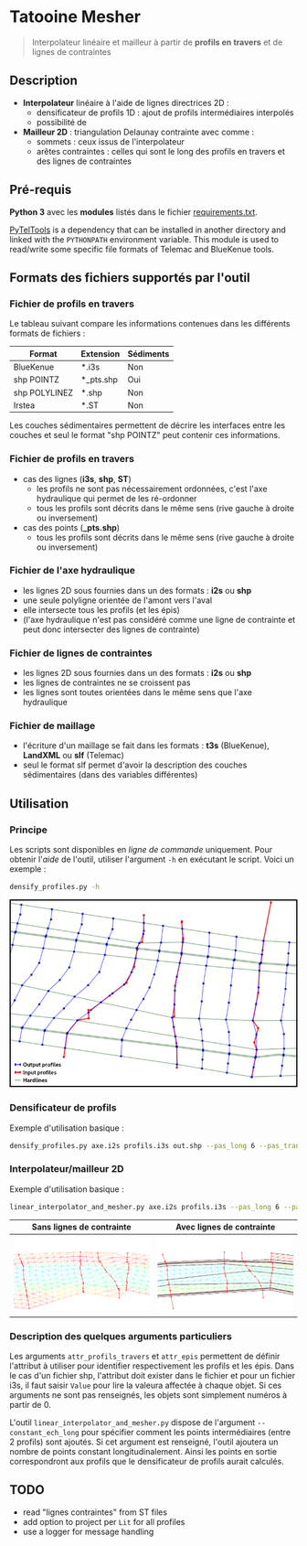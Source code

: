 Tatooine Mesher
===============

> Interpolateur linéaire et mailleur à partir de **profils en travers** et de lignes de contraintes

## Description

* **Interpolateur** linéaire à l'aide de lignes directrices 2D :
    * densificateur de profils 1D : ajout de profils intermédiaires interpolés
    * possibilité de
* **Mailleur 2D** : triangulation Delaunay contrainte avec comme :
    * sommets : ceux issus de l'interpolateur
    * arêtes contraintes : celles qui sont le long des profils en travers et des lignes de contraintes

## Pré-requis

**Python 3** avec les **modules** listés dans le fichier [requirements.txt](requirements.txt).

[PyTelTools](https://github.com/CNR-Engineering/PyTelTools) is a dependency that can be installed in another directory
and linked with the `PYTHONPATH` environment variable.
This module is used to read/write some specific file formats of Telemac and BlueKenue tools.

## Formats des fichiers supportés par l'outil

### Fichier de profils en travers

Le tableau suivant compare les informations contenues dans les différents formats de fichiers :

Format        | Extension | Sédiments
--------------|-----------|----------
BlueKenue     | *.i3s     | Non
shp POINTZ    | *_pts.shp | Oui
shp POLYLINEZ | *.shp     | Non
Irstea        | *.ST      | Non

Les couches sédimentaires permettent de décrire les interfaces entre les couches et seul le format "shp POINTZ"
peut contenir ces informations.

### Fichier de profils en travers
* cas des lignes (**i3s**, **shp**, **ST**)
    * les profils ne sont pas nécessairement ordonnées, c'est l'axe hydraulique qui permet de les ré-ordonner
    * tous les profils sont décrits dans le même sens (rive gauche à droite ou inversement)
* cas des points (**_pts.shp**)
    * tous les profils sont décrits dans le même sens (rive gauche à droite ou inversement)

### Fichier de l'axe hydraulique
* les lignes 2D sous fournies dans un des formats : **i2s** ou **shp**
* une seule polyligne orientée de l'amont vers l'aval
* elle intersecte tous les profils (et les épis)
* (l'axe hydraulique n'est pas considéré comme une ligne de contrainte et peut donc intersecter des lignes de contrainte)

### Fichier de lignes de contraintes
* les lignes 2D sous fournies dans un des formats : **i2s** ou **shp**
* les lignes de contraintes ne se croissent pas
* les lignes sont toutes orientées dans le même sens que l'axe hydraulique

### Fichier de maillage
* l'écriture d'un maillage se fait dans les formats : **t3s** (BlueKenue), **LandXML** ou **slf** (Telemac)
* seul le format slf permet d'avoir la description des couches sédimentaires (dans des variables différentes)

## Utilisation

### Principe
Les scripts sont disponibles en *ligne de commande* uniquement.
Pour obtenir l'*aide* de l'outil, utiliser l'argument `-h` en exécutant le script.
Voici un exemple :
```bash
densify_profiles.py -h
```

![Illustration densificateur](media/densifier.png)

### Densificateur de profils
Exemple d'utilisation basique :
```bash
densify_profiles.py axe.i2s profils.i3s out.shp --pas_long 6 --pas_trans 4
```

### Interpolateur/mailleur 2D
Exemple d'utilisation basique :
```bash
linear_interpolator_and_mesher.py axe.i2s profils.i3s --pas_long 6 --pas_trans 4 --outfile_semis semis.shp --outfile_mesh maillage.slf
```

Sans lignes de contrainte  | Avec lignes de contrainte
-------------------------- | -------------------------
![Illustration A](media/lim_without_hardlines.png) | ![Illustration B](media/lim_with_hardlines.png)

### Description des quelques arguments particuliers
Les arguments `attr_profils_travers` et `attr_epis` permettent de définir l'attribut à utiliser pour identifier
respectivement les profils et les épis.
Dans le cas d'un fichier shp, l'attribut doit exister dans le fichier et pour un fichier i3s, il faut saisir `Value`
pour lire la valeura affectée à chaque objet.
Si ces arguments ne sont pas renseignés, les objets sont simplement numéros à partir de 0.

L'outil `linear_interpolator_and_mesher.py` dispose de l'argument `--constant_ech_long` pour spécifier comment les
points intermédiaires (entre 2 profils) sont ajoutés.
Si cet argument est renseigné, l'outil ajoutera un nombre de points constant longitudinalement.
Ainsi les points en sortie correspondront aux profils que le densificateur de profils aurait calculés.

## TODO
* read "lignes contraintes" from ST files
* add option to project per `Lit` for all profiles
* use a logger for message handling
